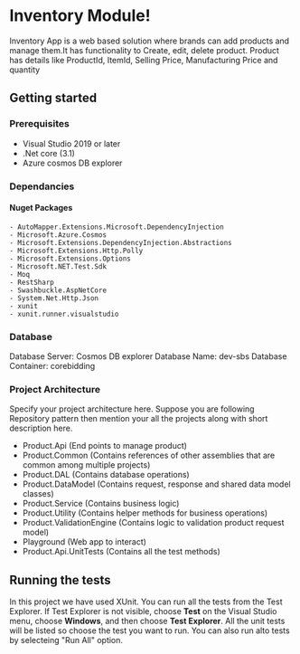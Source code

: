 # Inventory Module!

Inventory App is a web based solution where brands can add products and manage them.It has functionality to Create, edit, delete product. Product has details like ProductId, ItemId, Selling Price, Manufacturing Price and quantity
## Getting started


### Prerequisites  

 - Visual Studio 2019 or later  
 - .Net core (3.1)
 - Azure cosmos DB explorer


### Dependancies
#### Nuget Packages
    - AutoMapper.Extensions.Microsoft.DependencyInjection
    - Microsoft.Azure.Cosmos
    - Microsoft.Extensions.DependencyInjection.Abstractions
    - Microsoft.Extensions.Http.Polly
    - Microsoft.Extensions.Options
    - Microsoft.NET.Test.Sdk
    - Moq
    - RestSharp
    - Swashbuckle.AspNetCore
    - System.Net.Http.Json
    - xunit
    - xunit.runner.visualstudio


### Database 
Database Server: Cosmos DB explorer
Database Name: dev-sbs
Database Container: corebidding

### Project Architecture
Specify your project architecture here. Suppose you are following Repository pattern then mention your all the projects along with short description here.

 - Product.Api (End points to manage product)
 - Product.Common (Contains references of other assemblies that are common among multiple projects) 
 - Product.DAL (Contains database operations)
 - Product.DataModel (Contains request, response and shared data model classes)
 - Product.Service (Contains business logic)
 - Product.Utility (Contains helper methods for business operations)
 - Product.ValidationEngine (Contains logic to validation product request model)
 - Playground (Web app to interact) 
 - Product.Api.UnitTests (Contains all the test methods)

## Running the tests
In this project we have used XUnit. You can run all the tests from the Test Explorer. If Test Explorer is not visible, choose  **Test**  on the Visual Studio menu, choose  **Windows**, and then choose  **Test Explorer**. All the unit tests will be listed so choose the test you want to run. You can also run alto tests by selecteing "Run All" option.

